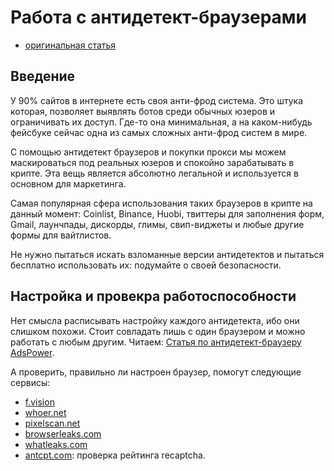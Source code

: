 # Работа с антидетект-браузерами
- [оригинальная статья](https://teletype.in/@maxycrypto/antidetect)

## Введение
У 90% сайтов в интернете есть своя анти-фрод система. Это штука которая, позволяет выявлять ботов среди обычных юзеров и ограничивать их доступ. Где-то она минимальная, а на каком-нибудь фейсбуке сейчас одна из самых сложных анти-фрод систем в мире.

С помощью антидетект браузеров и покупки прокси мы можем маскироваться под реальных юзеров и спокойно зарабатывать в крипте. Эта вещь является абсолютно легальной и используется в основном для маркетинга.

Самая популярная сфера использования таких браузеров в крипте на данный момент: Coinlist, Binance, Huobi, твиттеры для заполнения форм, Gmail, лаунчпады, дискорды, глимы, свип-виджеты и любые другие формы для вайтлистов. 

Не нужно пытаться искать взломанные версии антидетектов и пытаться бесплатно использовать их: подумайте о своей безопасности. 

## Настройка и провекра работоспособности
Нет смысла расписывать настройку каждого антидетекта, ибо они слишком похожи.
Стоит совладать лишь с один браузером и можно работать с любым другим.
Читаем: [Статья по антидетект-браузеру AdsPower](../Инструменты/Антидетект-браузеры/Антидетект-браузер%20AdsPower.md).

А проверить, правильно ли настроен браузер, помогут следующие сервисы:
- [f.vision](http://www.f.vision/)
- [whoer.net](https://whoer.net/ru)
- [pixelscan.net](https://pixelscan.net/)
- [browserleaks.com](https://browserleaks.com/)
- [whatleaks.com](https://whatleaks.com/)
- [antcpt.com](https://antcpt.com/eng/information/demo-form/recaptcha-3-test-score.html): проверка рейтинга recaptcha.
